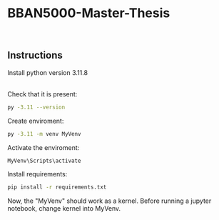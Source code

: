 <h1>BBAN5000-Master-Thesis</h1>
<br>

<h2> Instructions </h2>
Install python version 3.11.8
<br><br>

Check that it is present:
```bash
py -3.11 --version
```

Create enviroment:
```bash
py -3.11 -m venv MyVenv
```

Activate the enviroment:
```bash
MyVenv\Scripts\activate
```

Install requirements:
```bash
pip install -r requirements.txt
```

Now, the "MyVenv" should work as a kernel. Before running a jupyter notebook, change kernel into MyVenv.
